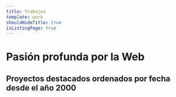 ```yaml
---
title: Trabajos
template: work
shouldHideTitle: true
isListingPage: true
---
```


# Pasión profunda por la Web

## Proyectos destacados **ordenados por fecha** desde el año 2000
